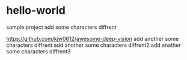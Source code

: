 # hello-world
sample project
add some characters diffrent


https://github.com/kjw0612/awesome-deep-vision
add another some characters diffrent
add another some characters diffrent2
add anather some characters diffrent3
